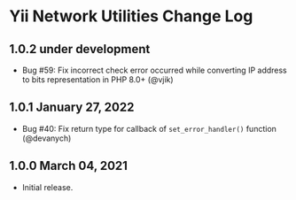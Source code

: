 # Yii Network Utilities Change Log

## 1.0.2 under development

- Bug #59: Fix incorrect check error occurred while converting IP address to bits representation in PHP 8.0+ (@vjik)

## 1.0.1 January 27, 2022

- Bug #40: Fix return type for callback of `set_error_handler()` function (@devanych)

## 1.0.0 March 04, 2021

- Initial release.
